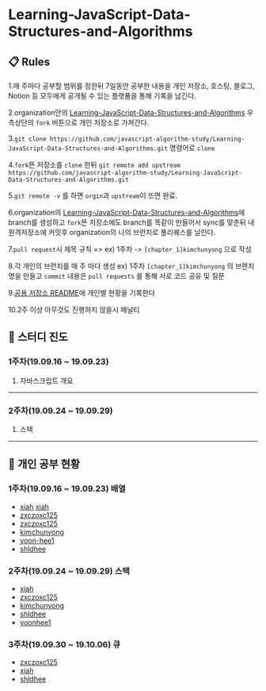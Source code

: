 # Learning-JavaScript-Data-Structures-and-Algorithms
## 📋 Rules
1.매 주마다 공부할 범위를 정한뒤 7일동안 공부한 내용을 개인 저장소, 호스팅, 블로그, Notion 등 모두에게 공개될 수 있는 플랫폼을 통해 기록을 남긴다.

2.organization안의 [Learning-JavaScript-Data-Structures-and-Algorithms](https://github.com/javascript-algorithm-study/Learning-JavaScript-Data-Structures-and-Algorithms) 우측상단의 `fork` 버튼으로 개인 저장소로 가져간다.

3.`git clone https://github.com/javascript-algorithm-study/Learning-JavaScript-Data-Structures-and-Algorithms.git` 명령어로 `clone`

4.`fork`뜬 저장소를 `clone` 한뒤 `git remote add upstream https://github.com/javascript-algorithm-study/Learning-JavaScript-Data-Structures-and-Algorithms.git`

5.`git remote -v` 를 하면 `orgin`과 `upstream`이 뜨면 완료.

6.organization의 [Learning-JavaScript-Data-Structures-and-Algorithms](https://github.com/javascript-algorithm-study/Learning-JavaScript-Data-Structures-and-Algorithms)에 branch를 생성하고 `fork`뜬 저장소에도 branch를 똑같이 만들어서 sync를 맞춘뒤 내 원격저장소에 커밋후 organization의 나의 브런치로 풀리퀘스를 날린다.

7.`pull request`시 제목 규칙 => ex) 1주차 -> `[chapter_1]kimchunyong` 으로 작성

8.각 개인의 브런치를 매 주 마다 생성 ex) 1주차 `[chapter_1]kimchunyong` 의 브렌치 명을 만들고 `commit` 내용은 `pull requests` 를 통해 서로 코드 공유 및 질문

9.[공용 저장소 README](https://github.com/javascript-algorithm-study/Learning-JavaScript-Data-Structures-and-Algorithms.git)에 개인별 현황을 기록한다

10.2주 이상 아무것도 진행하지 않을시 패널티 



## :book: 스터디 진도

### 1주차(19.09.16 ~ 19.09.23)

1. 자바스크립트 개요

---
### 2주차(19.09.24 ~ 19.09.29)

1. 스택

---

## :pencil: 개인 공부 현황

### 1주차(19.09.16 ~ 19.09.23) 배열
- [xiah](https://github.com/noel88/Learning-JavaScript-Data-Structures-and-Algorithms/blob/chapter1_xiah/chapter1/summary.js) [xiah](https://github.com/noel88/Learning-JavaScript-Data-Structures-and-Algorithms/blob/chapter2_xiah/chapter2/Arrangement.md)
- [zxczoxc125](https://github.com/zxczoxc125/Learning-JavaScript-Data-Structures-and-Algorithms/blob/zxczoxc125/chapter_01/chapter_01.md)
- [zxczoxc125](https://github.com/zxczoxc125/Learning-JavaScript-Data-Structures-and-Algorithms/blob/zxczoxc125/chapter_02/chapter_02.md)
- [kimchunyong](https://github.com/kimchunyong/Learning-JavaScript-Data-Structures-and-Algorithms/blob/kimchunyong/chapter_01/array.js)
- [yoon-hee1](https://github.com/yoon-hee1/Learning-JavaScript-Data-Structures-and-Algorithms/blob/chapter_1yoonhee/chapter01/chapter_1.md)
- [shldhee](https://github.com/shldhee/Learning-JavaScript-Data-Structures-and-Algorithms/blob/shldhee/ch2/ch2.md)


### 2주차(19.09.24 ~ 19.09.29) 스택
- [xiah](https://github.com/noel88/Learning-JavaScript-Data-Structures-and-Algorithms/blob/chapter3_xiah/chapter3/Stack.md)
- [zxczoxc125](https://github.com/zxczoxc125/Learning-JavaScript-Data-Structures-and-Algorithms/blob/zxczoxc125/chapter_03/chapter_03.md)
- [kimchunyong](https://github.com/kimchunyong/Learning-JavaScript-Data-Structures-and-Algorithms/tree/kimchunyong/chapter_02)
- [shldhee](https://github.com/shldhee/Learning-JavaScript-Data-Structures-and-Algorithms/blob/shldhee/ch3/ch3.md)
- [yoonhee1](https://github.com/yoon-hee1/Learning-JavaScript-Data-Structures-and-Algorithms/blob/chapter_2yoonhee/chapter02/chapter_2.md)

### 3주차(19.09.30 ~ 19.10.06) 큐

- [zxczoxc125](https://github.com/zxczoxc125/Learning-JavaScript-Data-Structures-and-Algorithms/blob/zxczoxc125/chapter_04/chapter_04.md)
- [xiah](https://github.com/noel88/Learning-JavaScript-Data-Structures-and-Algorithms/blob/chapter4_xiah/chapter4/Queue.md)
- [shldhee](https://github.com/shldhee/Learning-JavaScript-Data-Structures-and-Algorithms/blob/shldhee/ch4/ch4.md)

